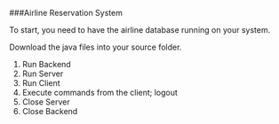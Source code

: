 ###Airline Reservation System

To start, you need to have the airline database running on your system.

Download the java files into your source folder.

1. Run Backend
2. Run Server
3. Run Client
4. Execute commands from the client; logout
5. Close Server
6. Close Backend
